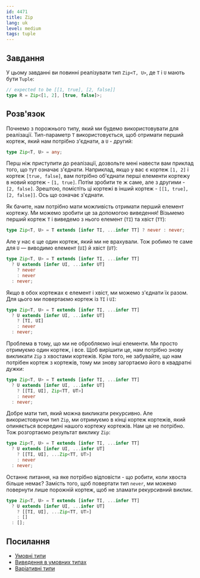 ```yaml
---
id: 4471
title: Zip
lang: uk
level: medium
tags: tuple
---
```


## Завдання

У цьому завданні ви повинні реалізувати тип `Zip<T, U>`, де `T` і `U` мають бути
`Tuple`:

```typescript
// expected to be [[1, true], [2, false]]
type R = Zip<[1, 2], [true, false]>;
```

## Розв'язок

Почнемо з порожнього типу, який ми будемо використовувати для реалізації.
Тип-параметр `T` використовується, щоб отримати перший кортеж, який нам потрібно
з'єднати, а `U` - другий:

```typescript
type Zip<T, U> = any;
```

Перш ніж приступити до реалізації, дозвольте мені навести вам приклад того, що
тут означає з'єднати. Наприклад, якщо у вас є кортеж `[1, 2]` і кортеж
`[true, false]`, вам потрібно об'єднати перші елементи кортежу в новий кортеж -
`[1, true]`. Потім зробити те ж саме, але з другими - `[2, false]`. Зрештою,
помістіть ці кортежі в інший кортеж - `[[1, true], [2, false]]`. Ось що означає
з'єднати.

Як бачите, нам потрібно мати можливість отримати перший елемент кортежу. Ми
можемо зробити це за допомогою виведення! Візьмемо перший кортеж `T` і виведемо
з нього елемент (`TI`) та хвіст (`TT`):

```typescript
type Zip<T, U> = T extends [infer TI, ...infer TT] ? never : never;
```

Але у нас є ще один кортеж, який ми не врахували. Тож робимо те саме для `U` —
виводимо елемент (`UI`) й хвіст (`UT`):

```typescript
type Zip<T, U> = T extends [infer TI, ...infer TT]
  ? U extends [infer UI, ...infer UT]
    ? never
    : never
  : never;
```

Якщо в обох кортежах є елемент і хвіст, ми можемо з'єднати їх разом. Для цього
ми повертаємо кортеж із `TI` і `UI`:

```typescript
type Zip<T, U> = T extends [infer TI, ...infer TT]
  ? U extends [infer UI, ...infer UT]
    ? [TI, UI]
    : never
  : never;
```

Проблема в тому, що ми не обробляємо інші елементи. Ми просто отримуємо один
кортеж, і все. Щоб вирішити це, нам потрібно знову викликати `Zip` з хвостами
кортежів. Крім того, не забувайте, що нам потрібен кортеж з кортежів, тому ми
знову загортаємо його в квадратні дужки:

```typescript
type Zip<T, U> = T extends [infer TI, ...infer TT]
  ? U extends [infer UI, ...infer UT]
    ? [[TI, UI], Zip<TT, UT>]
    : never
  : never;
```

Добре мати тип, який можна викликати рекурсивно. Але використовуючи тип `Zip`,
ми отримуємо в кінці кортеж кортежів, який опиняється всередині нашого кортежу
кортежів. Нам це не потрібно. Тож розгортаємо результат виклику `Zip`:

```typescript
type Zip<T, U> = T extends [infer TI, ...infer TT]
  ? U extends [infer UI, ...infer UT]
    ? [[TI, UI], ...Zip<TT, UT>]
    : never
  : never;
```

Останнє питання, на яке потрібно відповісти - що робити, коли хвоста більше
немає? Замість того, щоб повертати тип `never`, ми можемо повернути лише
порожній кортеж, щоб не зламати рекурсивний виклик.

```typescript
type Zip<T, U> = T extends [infer TI, ...infer TT]
  ? U extends [infer UI, ...infer UT]
    ? [[TI, UI], ...Zip<TT, UT>]
    : []
  : [];
```

## Посилання

- [Умовні типи](https://www.typescriptlang.org/docs/handbook/2/conditional-types.html)
- [Виведення в умовних типах](https://www.typescriptlang.org/docs/handbook/2/conditional-types.html#inferring-within-conditional-types)
- [Варіативні типи](https://www.typescriptlang.org/docs/handbook/release-notes/typescript-4-0.html#variadic-tuple-types)
